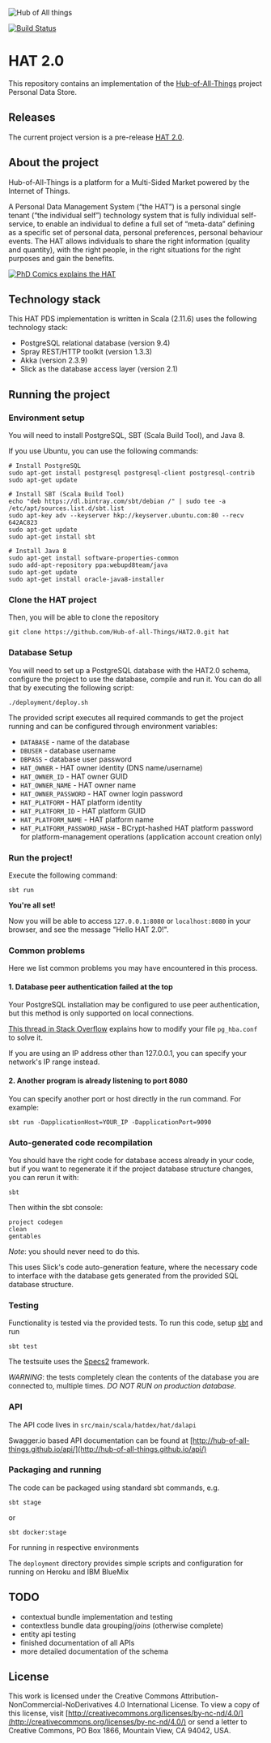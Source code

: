 ![Hub of All things](http://hubofallthings.com/wp-content/uploads/banner21.png)

[![Build Status](https://travis-ci.org/Hub-of-all-Things/HAT2.0.svg?branch=master)](https://travis-ci.org/Hub-of-all-Things/HAT2.0)

# HAT 2.0

This repository contains an implementation of the [Hub-of-All-Things](http://hubofallthings.com) project Personal Data Store.

## Releases

The current project version is a pre-release [HAT 2.0](https://github.com/Hub-of-all-Things/HAT2.0/releases/tag/v2.0).


## About the project

Hub-of-All-Things is a platform for a Multi-Sided Market powered by the Internet of Things.

A Personal Data Management System (“the HAT”) is a personal single tenant (“the individual self”) technology system that is fully individual self-service, to enable an individual to define a full set of “meta-data” defining as a specific set of personal data, personal preferences, personal behaviour events. The HAT allows individuals to share the right information (quality and quantity), with the right people, in the right situations for the right purposes and gain the benefits.

[![PhD Comics explains the HAT](http://img.youtube.com/vi/y1txYjoSQQc/0.jpg)](http://www.youtube.com/watch?v=y1txYjoSQQc)

## Technology stack

This HAT PDS implementation is written in Scala (2.11.6) uses the following technology stack:

- PostgreSQL relational database (version 9.4)
- Spray REST/HTTP toolkit (version 1.3.3)
- Akka (version 2.3.9)
- Slick as the database access layer (version 2.1)

## Running the project

### Environment setup

You will need to install PostgreSQL, SBT (Scala Build Tool), and Java 8.

If you use Ubuntu, you can use the following commands:

    # Install PostgreSQL
    sudo apt-get install postgresql postgresql-client postgresql-contrib
    sudo apt-get update
    
    # Install SBT (Scala Build Tool)
    echo "deb https://dl.bintray.com/sbt/debian /" | sudo tee -a /etc/apt/sources.list.d/sbt.list
    sudo apt-key adv --keyserver hkp://keyserver.ubuntu.com:80 --recv 642AC823
    sudo apt-get update
    sudo apt-get install sbt
    
    # Install Java 8
    sudo apt-get install software-properties-common
    sudo add-apt-repository ppa:webupd8team/java
    sudo apt-get update
    sudo apt-get install oracle-java8-installer

### Clone the HAT project

Then, you will be able to clone the repository

    git clone https://github.com/Hub-of-all-Things/HAT2.0.git hat

### Database Setup

You will need to set up a PostgreSQL database with the HAT2.0 schema, configure the project to use the database, compile and run it. You can do all that by executing the following script:

    ./deployment/deploy.sh
    
The provided script executes all required commands to get the project running and can be configured through environment variables:

- `DATABASE` - name of the database
- `DBUSER` - database username
- `DBPASS` - database user password
- `HAT_OWNER` - HAT owner identity (DNS name/username)
- `HAT_OWNER_ID` - HAT owner GUID
- `HAT_OWNER_NAME` - HAT owner name
- `HAT_OWNER_PASSWORD` - HAT owner login password
- `HAT_PLATFORM` - HAT platform identity
- `HAT_PLATFORM_ID` - HAT platform GUID
- `HAT_PLATFORM_NAME` - HAT platform name
- `HAT_PLATFORM_PASSWORD_HASH` - BCrypt-hashed HAT platform password for platform-management operations (application account creation only)

### Run the project!
Execute the following command:

    sbt run

**You're all set!**

Now you will be able to access `127.0.0.1:8080` or `localhost:8080` in your browser, and see the message "Hello HAT 2.0!".

### Common problems

Here we list common problems you may have encountered in this process.

#### 1. Database peer authentication failed at the top

Your PostgreSQL installation may be configured to use peer authentication, but this method is only supported on local connections.

[This thread in Stack Overflow](http://stackoverflow.com/questions/18664074/getting-error-peer-authentication-failed-for-user-postgres-when-trying-to-ge) explains how to modify your file `pg_hba.conf` to solve it.

If you are using an IP address other than 127.0.0.1, you can specify your network's IP range instead.
 
#### 2. Another program is already listening to port 8080

You can specify another port or host directly in the run command. For example:

    sbt run -DapplicationHost=YOUR_IP -DapplicationPort=9090

### Auto-generated code recompilation

You should have the right code for database access already in your code, but if you want to regenerate it if the project database structure changes, you can rerun it with:

    sbt

Then within the sbt console:
    
    project codegen
    clean
    gentables

*Note*: you should never need to do this.

This uses Slick's code auto-generation feature, where the necessary code to interface with the database gets generated from the provided SQL database structure.

### Testing

Functionality is tested via the provided tests. To run this code, setup [sbt](http://www.scala-sbt.org) and run

	sbt test
	
The testsuite uses the [Specs2](https://etorreborre.github.io/specs2/) framework.

*WARNING*: the tests completely clean the contents of the database you are connected to, multiple times. *DO NOT RUN on production database.*

### API

The API code lives in `src/main/scala/hatdex/hat/dalapi`

Swagger.io based API documentation can be found at [http://hub-of-all-things.github.io/api/](http://hub-of-all-things.github.io/api/) 

### Packaging and running

The code can be packaged using standard sbt commands, e.g.

    sbt stage
    
or

    sbt docker:stage
    
For running in respective environments

The `deployment` directory provides simple scripts and configuration for running on Heroku and IBM BlueMix

## TODO

- contextual bundle implementation and testing
- contextless bundle data ​grouping/_joins_​ (otherwise complete)
- entity api testing
- finished documentation of all APIs
- more detailed documentation of the schema


## License

This work is licensed under the Creative Commons Attribution-NonCommercial-NoDerivatives 4.0 International License. To view a copy of this license, visit [http://creativecommons.org/licenses/by-nc-nd/4.0/](http://creativecommons.org/licenses/by-nc-nd/4.0/) or send a letter to Creative Commons, PO Box 1866, Mountain View, CA 94042, USA.